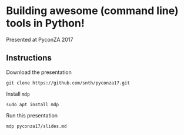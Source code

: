 # Building awesome (command line) tools in Python! #

Presented at PyconZA 2017

## Instructions ##

Download the presentation

    git clone https://github.com/snth/pyconza17.git

Install `mdp`

    sudo apt install mdp

Run this presentation

    mdp pyconza17/slides.md
